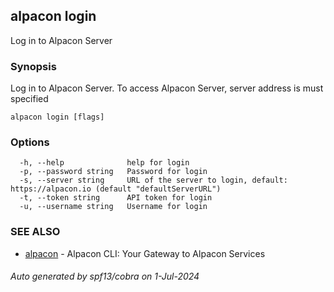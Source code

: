 ## alpacon login

Log in to Alpacon Server

### Synopsis

Log in to Alpacon Server. To access Alpacon Server, server address is must specified

```
alpacon login [flags]
```

### Options

```
  -h, --help              help for login
  -p, --password string   Password for login
  -s, --server string     URL of the server to login, default: https://alpacon.io (default "defaultServerURL")
  -t, --token string      API token for login
  -u, --username string   Username for login
```

### SEE ALSO

* [alpacon](alpacon.md)	 - Alpacon CLI: Your Gateway to Alpacon Services

###### Auto generated by spf13/cobra on 1-Jul-2024
